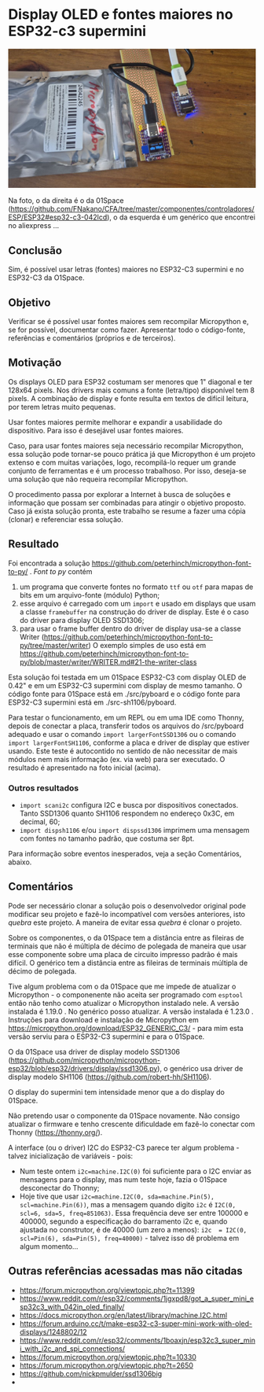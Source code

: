 # Display OLED e fontes maiores no ESP32-c3 supermini

![Modelos testados](./5080064937090461103.jpg)

Na foto, o da direita é o da 01Space (https://github.com/FNakano/CFA/tree/master/componentes/controladores/ESP/ESP32#esp32-c3-042lcd), o da esquerda é um genérico que encontrei no aliexpress ...

## Conclusão

Sim, é possível usar letras (fontes) maiores no ESP32-C3 supermini e no ESP32-C3 da O1Space.
 
## Objetivo

Verificar se é possível usar fontes maiores sem recompilar Micropython e, se for possível, documentar como fazer. Apresentar todo o código-fonte, referências e comentários (próprios e de terceiros).

## Motivação

Os displays OLED para ESP32 costumam ser menores que 1" diagonal e ter 128x64 pixels. Nos drivers mais comuns a fonte (letra/tipo) disponível tem 8 pixels. A combinação de display e fonte resulta em textos de difícil leitura, por terem letras muito pequenas. 

Usar fontes maiores permite melhorar e expandir a usabilidade do dispositivo. Para isso é desejável usar fontes maiores.

Caso, para usar fontes maiores seja necessário recompilar Micropython, essa solução pode tornar-se pouco prática já que Micropython é um projeto extenso e com muitas variações, logo, recompilá-lo requer um grande conjunto de ferramentas e é um processo trabalhoso. Por isso, deseja-se uma solução que não requeira recompilar Micropython.

O procedimento passa por explorar a Internet à busca de soluções e informação que possam ser combinadas para atingir o objetivo proposto. Caso já exista solução pronta, este trabalho se resume a fazer uma cópia (clonar) e referenciar essa solução.

## Resultado

Foi encontrada a solução https://github.com/peterhinch/micropython-font-to-py/ . *Font to py* contém 

1. um programa que converte fontes no formato `ttf` ou `otf` para mapas de bits em um arquivo-fonte (módulo) Python;
2. esse arquivo é carregado com um `import` e usado em displays que usam a classe `framebuffer` na construção do driver de display. Este é o caso do driver para display OLED SSD1306;
3. para usar o frame buffer dentro do driver de display usa-se a classe Writer (https://github.com/peterhinch/micropython-font-to-py/tree/master/writer) O exemplo simples de uso está em https://github.com/peterhinch/micropython-font-to-py/blob/master/writer/WRITER.md#21-the-writer-class

Esta solução foi testada em um 01Space ESP32-C3 com display OLED de 0.42" e em um ESP32-C3 supermini com display de mesmo tamanho. O código fonte para 01Space está em ./src/pyboard e o código fonte para ESP32-C3 supermini está em ./src-sh1106/pyboard.

Para testar o funcionamento, em um REPL ou em uma IDE como Thonny, depois de conectar a placa, transferir todos os arquivos do /src/pyboard adequado e usar o comando `import largerFontSSD1306` ou o comando `import largerFontSH1106`, conforme a placa e driver de display que estiver usando. Este teste é autocontido no sentido de não necessitar de mais módulos nem mais informação (ex. via web) para ser executado. O resultado é apresentado na foto inicial (acima).

### Outros resultados

- `import scani2c` configura I2C e busca por dispositivos conectados. Tanto SSD1306 quanto SH1106 respondem no endereço 0x3C, em decimal, 60;
- `import dispsh1106` e/ou `import dispssd1306` imprimem uma mensagem com fontes no tamanho padrão, que costuma ser 8pt.

Para informação sobre eventos inesperados, veja a seção Comentários, abaixo. 


## Comentários

Pode ser necessário clonar a solução pois o desenvolvedor original pode modificar seu projeto e fazê-lo incompatível com versões anteriores, isto *quebra* este projeto. A maneira de evitar essa *quebra* é clonar o projeto.

Sobre os componentes, o da 01Space tem a distância entre as fileiras de terminais que não é múltipla de décimo de polegada de maneira que usar esse componente sobre uma placa de circuito impresso padrão é mais difícil. O genérico tem a distância entre as fileiras de terminais múltipla de décimo de polegada.

Tive algum problema com o da 01Space que me impede de atualizar o Micropython - o componenente não aceita ser programado com `esptool` então não tenho como atualizar o Micropython instalado nele. A versão instalada é 1.19.0 . No genérico posso atualizar. A versão instalada é 1.23.0 . Instruções para download e instalação de Micropython em https://micropython.org/download/ESP32_GENERIC_C3/ - para mim esta versão serviu para o ESP32-C3 supermini e para o 01Space.

O da 01Space usa driver de display modelo SSD1306 (https://github.com/micropython/micropython-esp32/blob/esp32/drivers/display/ssd1306.py), o genérico usa driver de display modelo SH1106 (https://github.com/robert-hh/SH1106).

O display do supermini tem intensidade menor que a do display do 01Space.

Não pretendo usar o componente da 01Space novamente. Não consigo atualizar o firmware e tenho crescente dificuldade em fazê-lo conectar com Thonny (https://thonny.org/).

A interface (ou o driver) I2C do ESP32-C3 parece ter algum problema - talvez inicialização de variáveis - pois:

- Num teste ontem `i2c=machine.I2C(0)` foi suficiente para o I2C enviar as mensagens para o display, mas num teste hoje, fazia o 01Space desconectar do Thonny;
- Hoje tive que usar `i2c=machine.I2C(0, sda=machine.Pin(5), scl=machine.Pin(6))`, mas a mensagem quando digito `i2c` é `I2C(0, scl=6, sda=5, freq=851063)`. Essa frequência deve ser entre 100000 e 400000, segundo a especificação do barramento i2c e, quando ajustada no construtor, é de 40000 (um zero a menos): `i2c  = I2C(0, scl=Pin(6), sda=Pin(5), freq=40000)` - talvez isso dê problema em algum momento...


## Outras referências acessadas mas não citadas

- https://forum.micropython.org/viewtopic.php?t=11399
- https://www.reddit.com/r/esp32/comments/1jgxpd8/got_a_super_mini_esp32c3_with_042in_oled_finally/
- https://docs.micropython.org/en/latest/library/machine.I2C.html
- https://forum.arduino.cc/t/make-esp32-c3-super-mini-work-with-oled-displays/1248802/12
- https://www.reddit.com/r/esp32/comments/1boaxjn/esp32c3_super_mini_with_i2c_and_spi_connections/
- https://forum.micropython.org/viewtopic.php?t=10330
- https://forum.micropython.org/viewtopic.php?t=2650
- https://github.com/nickpmulder/ssd1306big
- 
